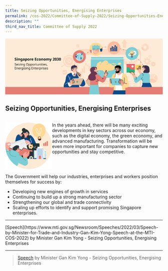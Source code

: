 ```yaml
---
title: Seizing Opportunities, Energising Enterprises
permalink: /cos-2022/Committee-of-Supply-2022/Seizing-Opportunities-Energising-Enterprises
description: ""
third_nav_title: Committee of Supply 2022
---
```

![Banner](/images/COS%202022/COS2022%20_Banner.jpg)

## Seizing Opportunities, Energising Enterprises

<div style="border-bottom: hidden; overflow: hidden">
<p><img src="/images/COS%202022/COS%202022/COS2022%20_SidePic.png" alt="COS Side Pic" style="float:left;width:150px;height:150px;">In the years ahead, there will be many exciting developments in key sectors across our economy, such as the digital economy, the green economy, and advanced manufacturing. Transformation will be even more important for companies to capture new opportunities and stay competitive.</p>
</div>

The Government will help our industries, enterprises and workers position themselves for success by:

*   Developing new engines of growth in services
*   Continuing to build up a strong manufacturing sector
*   Strengthening our global and trade connectivity
*   Scaling up efforts to identify and support promising Singapore enterprises.

<hr>
[Speech](https://www.mti.gov.sg/Newsroom/Speeches/2022/03/Speech-by-Minister-for-Trade-and-Industry-Gan-Kim-Yong-Speech-at-the-MTI-COS-2022) by Minister Gan Kim Yong - Seizing Opportunities, Energising Enterprises
<hr>

> [Speech](https://www.mti.gov.sg/Newsroom/Speeches/2022/03/Speech-by-Minister-for-Trade-and-Industry-Gan-Kim-Yong-Speech-at-the-MTI-COS-2022) by Minister Gan Kim Yong - Seizing Opportunities, Energising Enterprises